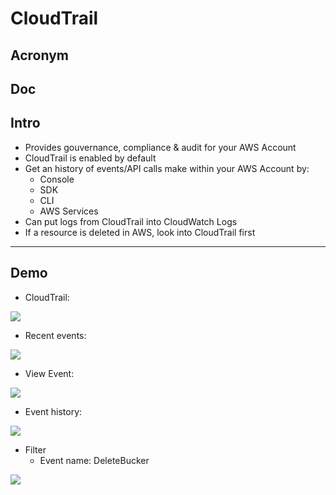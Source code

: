 # CloudTrail

## Acronym

## Doc

## Intro
* Provides gouvernance, compliance & audit for your AWS Account
* CloudTrail is enabled by default
* Get an history of events/API calls make within your AWS Account by:
    * Console
    * SDK
    * CLI
    * AWS Services
* Can put logs from CloudTrail into CloudWatch Logs
* If a resource is deleted in AWS, look into CloudTrail first

---

## Demo
* CloudTrail:

[<img src="https://i.imgur.com/KGdccFO.png">](https://i.imgur.com/KGdccFO.png)

* Recent events:

[<img src="https://i.imgur.com/Th6MUan.png">](https://i.imgur.com/Th6MUan.png)

* View Event:

[<img src="https://i.imgur.com/Ml08lvt.png">](https://i.imgur.com/Ml08lvt.png)

* Event history:

[<img src="https://i.imgur.com/J8n379p.png">](https://i.imgur.com/J8n379p.png)

* Filter
    * Event name: DeleteBucker
    
[<img src="https://i.imgur.com/akasq1R.png">](https://i.imgur.com/akasq1R.png)
